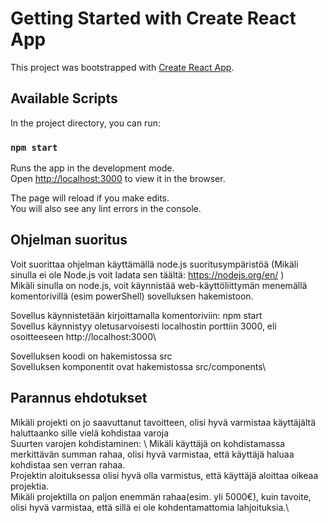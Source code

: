 # Getting Started with Create React App

This project was bootstrapped with [Create React App](https://github.com/facebook/create-react-app).

## Available Scripts

In the project directory, you can run:

### `npm start`

Runs the app in the development mode.\
Open [http://localhost:3000](http://localhost:3000) to view it in the browser.

The page will reload if you make edits.\
You will also see any lint errors in the console.

## Ohjelman suoritus

Voit suorittaa ohjelman käyttämällä node.js suoritusympäristöä (Mikäli sinulla ei ole Node.js voit ladata sen täältä: https://nodejs.org/en/ ) \
Mikäli sinulla on node.js, voit käynnistää web-käyttöliittymän menemällä komentorivillä (esim powerShell) sovelluksen hakemistoon.

Sovellus käynnistetään kirjoittamalla komentoriviin: npm start\
Sovellus käynnistyy oletusarvoisesti localhostin porttiin 3000, eli osoitteeseen http://localhost:3000\

Sovelluksen koodi on hakemistossa src\
Sovelluksen komponentit ovat hakemistossa src/components\

## Parannus ehdotukset

Mikäli projekti on jo saavuttanut tavoitteen, olisi hyvä varmistaa käyttäjältä haluttaanko sille vielä kohdistaa varoja\
Suurten varojen kohdistaminen: \ Mikäli käyttäjä on kohdistamassa merkittävän summan rahaa, olisi hyvä varmistaa, että käyttäjä haluaa kohdistaa sen verran rahaa.\
Projektin aloituksessa olisi hyvä olla varmistus, että käyttäjä aloittaa oikeaa projektia.\
Mikäli projektilla on paljon enemmän rahaa(esim. yli 5000€), kuin tavoite, olisi hyvä varmistaa, että sillä ei ole kohdentamattomia lahjoituksia.\






















